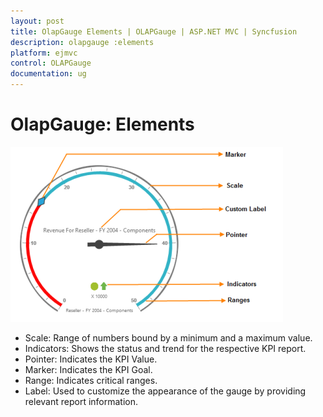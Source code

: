 ```yaml
---
layout: post
title: OlapGauge Elements | OLAPGauge | ASP.NET MVC | Syncfusion
description: olapgauge :elements
platform: ejmvc
control: OLAPGauge
documentation: ug
---
```


# OlapGauge: Elements

![](OlapGauge-Elements_images/OlapGauge-Elements_img1.png)



* Scale: Range of numbers bound by a minimum and a maximum value.
* Indicators: Shows the status and trend for the respective KPI report.
* Pointer: Indicates the KPI Value.
* Marker: Indicates the KPI Goal.
* Range: Indicates critical ranges.
* Label: Used to customize the appearance of the gauge by providing relevant report information.
